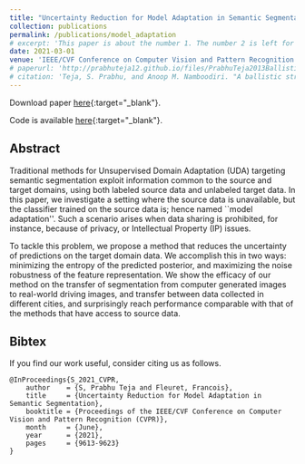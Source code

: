 ```yaml
---
title: "Uncertainty Reduction for Model Adaptation in Semantic Segmentation"
collection: publications
permalink: /publications/model_adaptation
# excerpt: 'This paper is about the number 1. The number 2 is left for future work.'
date: 2021-03-01
venue: 'IEEE/CVF Conference on Computer Vision and Pattern Recognition (CVPR)'
# paperurl: 'http://prabhuteja12.github.io/files/PrabhuTeja2013Ballistic.pdf'
# citation: 'Teja, S. Prabhu, and Anoop M. Namboodiri. "A ballistic stroke representation of online handwriting for recognition." In 2013 12th International Conference on Document Analysis and Recognition, pp. 857-861. IEEE, 2013.'
---
```

<!-- Download paper [here](../files/sivaprasad21a-cvpr.pdf) and the supplementary material [here](../files/sivaprasad21a-cvpr-supp.pdf) -->
Download paper [here](http://publications.idiap.ch/downloads/papers/2021/Sivaprasad_CVPR_2021.pdf){:target="_blank"}.

Code is available [here](https://github.com/idiap/model-uncertainty-for-adaptation){:target="_blank"}.

## Abstract 
Traditional methods for Unsupervised Domain Adaptation (UDA) targeting semantic segmentation exploit information common
to the source and target domains, using both labeled source data and unlabeled target data. In this paper, we
investigate a setting where the source data is unavailable, but the classifier trained on the source data is; hence
named ``model adaptation''. Such a scenario arises when data sharing is prohibited, for instance, because of privacy, or
Intellectual Property (IP) issues.

To tackle this problem, we propose a method that reduces the uncertainty of predictions on the target domain data. We
accomplish this in two ways: minimizing the entropy of the predicted posterior, and maximizing the noise robustness of
the feature representation. We show the efficacy of our method on the transfer of segmentation from computer generated
images to real-world driving images, and transfer between data collected in different cities, and surprisingly reach
performance comparable with that of the methods that have access to source data.

## Bibtex

If you find our work useful, consider citing us as follows. 

```{bibtex}
@InProceedings{S_2021_CVPR,
    author    = {S, Prabhu Teja and Fleuret, Francois},
    title     = {Uncertainty Reduction for Model Adaptation in Semantic Segmentation},
    booktitle = {Proceedings of the IEEE/CVF Conference on Computer Vision and Pattern Recognition (CVPR)},
    month     = {June},
    year      = {2021},
    pages     = {9613-9623}
}
```